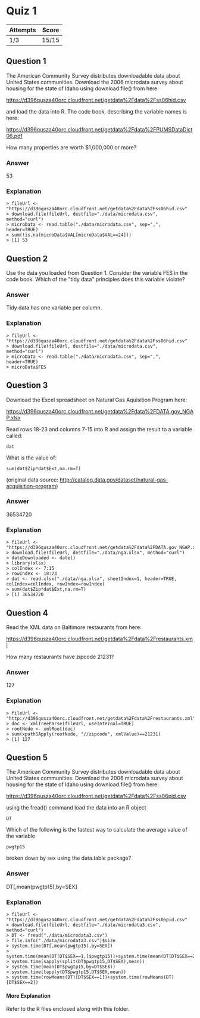 Quiz 1
======

|Attempts|Score|
|--------|-----|
|     1/3|15/15|


Question 1
----------
The American Community Survey distributes downloadable data about United States communities. Download the 2006 microdata survey about housing for the state of Idaho using download.file() from here: 

https://d396qusza40orc.cloudfront.net/getdata%2Fdata%2Fss06hid.csv 

and load the data into R. The code book, describing the variable names is here: 

https://d396qusza40orc.cloudfront.net/getdata%2Fdata%2FPUMSDataDict06.pdf

How many properties are worth $1,000,000 or more?

### Answer
53

### Explanation

    > fileUrl <- "https://d396qusza40orc.cloudfront.net/getdata%2Fdata%2Fss06hid.csv"
    > download.file(fileUrl, destfile="./data/microdata.csv", method="curl")
    > microData <- read.table("./data/microdata.csv", sep=",", header=TRUE)
    > sum(!is.na(microData$VAL[microData$VAL==24]))
    > [1] 53
    
    
Question 2
----------
Use the data you loaded from Question 1. Consider the variable FES in the code book. Which of the "tidy data" principles does this variable violate?

### Answer
Tidy data has one variable per column.

### Explanation

    > fileUrl <- "https://d396qusza40orc.cloudfront.net/getdata%2Fdata%2Fss06hid.csv"
    > download.file(fileUrl, destfile="./data/microdata.csv", method="curl")
    > microData <- read.table("./data/microdata.csv", sep=",", header=TRUE)
    > microData$FES
    
    
Question 3
----------
Download the Excel spreadsheet on Natural Gas Aquisition Program here: 

https://d396qusza40orc.cloudfront.net/getdata%2Fdata%2FDATA.gov_NGAP.xlsx

Read rows 18-23 and columns 7-15 into R and assign the result to a variable called:

    dat
    
What is the value of:

    sum(dat$Zip*dat$Ext,na.rm=T)
    
(original data source: http://catalog.data.gov/dataset/natural-gas-acquisition-program)
    
### Answer
36534720

### Explanation

    > fileUrl <- "https://d396qusza40orc.cloudfront.net/getdata%2Fdata%2FDATA.gov_NGAP.xlsx"
    > download.file(fileUrl, destfile="./data/nga.xlsx", method="curl")
    > dateDownloaded <- date()
    > library(xlsx)
    > colIndex <- 7:15
    > rowIndex <- 18:23
    > dat <- read.xlsx("./data/nga.xlsx", sheetIndex=1, header=TRUE, colIndex=colIndex, rowIndex=rowIndex)
    > sum(dat$Zip*dat$Ext,na.rm=T)
    > [1] 36534720
    

Question 4
----------
Read the XML data on Baltimore restaurants from here: 

https://d396qusza40orc.cloudfront.net/getdata%2Fdata%2Frestaurants.xml 

How many restaurants have zipcode 21231?

### Answer
127

### Explanation

    > fileUrl <- "http://d396qusza40orc.cloudfront.net/getdata%2Fdata%2Frestaurants.xml"
    > doc <- xmlTreeParse(fileUrl, useInternal=TRUE)
    > rootNode <- xmlRoot(doc)
    > sum(xpathSApply(rootNode, "//zipcode", xmlValue)==21231)
    > [1] 127
    

Question 5
----------
The American Community Survey distributes downloadable data about United States communities. Download the 2006 microdata survey about housing for the state of Idaho using download.file() from here: 

https://d396qusza40orc.cloudfront.net/getdata%2Fdata%2Fss06pid.csv 

using the fread() command load the data into an R object

    DT
    
Which of the following is the fastest way to calculate the average value of the variable

    pwgtp15
    
broken down by sex using the data.table package?

### Answer
DT[,mean(pwgtp15),by=SEX]

### Explanation

    > fileUrl <- "https://d396qusza40orc.cloudfront.net/getdata%2Fdata%2Fss06pid.csv"
    > download.file(fileUrl, destfile="./data/microdata3.csv", method="curl")
    > DT <- fread("./data/microdata3.csv")
    > file.info("./data/microdata3.csv")$size
    > system.time(DT[,mean(pwgtp15),by=SEX])
    > system.time(mean(DT[DT$SEX==1,]$pwgtp15))+system.time(mean(DT[DT$SEX==2,]$pwgtp15))
    > system.time(sapply(split(DT$pwgtp15,DT$SEX),mean))
    > system.time(mean(DT$pwgtp15,by=DT$SEX))
    > system.time(tapply(DT$pwgtp15,DT$SEX,mean))
    > system.time(rowMeans(DT)[DT$SEX==1])+system.time(rowMeans(DT)[DT$SEX==2])

#### More Explanation

Refer to the R files enclosed along with this folder.